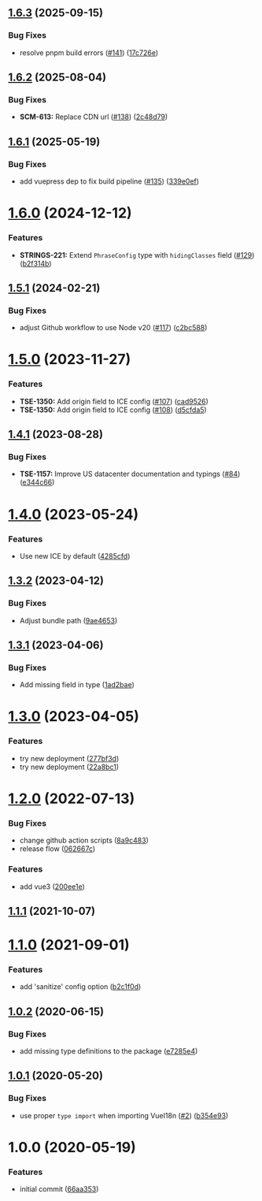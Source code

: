 ## [1.6.3](https://github.com/phrase/vue-i18n-phrase-in-context-editor/compare/v1.6.2...v1.6.3) (2025-09-15)


### Bug Fixes

* resolve pnpm build errors ([#141](https://github.com/phrase/vue-i18n-phrase-in-context-editor/issues/141)) ([17c726e](https://github.com/phrase/vue-i18n-phrase-in-context-editor/commit/17c726e4c6c264ca6beeac43ac4b7453b0630600))

## [1.6.2](https://github.com/phrase/vue-i18n-phrase-in-context-editor/compare/v1.6.1...v1.6.2) (2025-08-04)


### Bug Fixes

* **SCM-613:** Replace CDN url   ([#138](https://github.com/phrase/vue-i18n-phrase-in-context-editor/issues/138)) ([2c48d79](https://github.com/phrase/vue-i18n-phrase-in-context-editor/commit/2c48d7908c5d7ab17a19bf4ffe1cdd6127288f13))

## [1.6.1](https://github.com/phrase/vue-i18n-phrase-in-context-editor/compare/v1.6.0...v1.6.1) (2025-05-19)


### Bug Fixes

* add vuepress dep to fix build pipeline ([#135](https://github.com/phrase/vue-i18n-phrase-in-context-editor/issues/135)) ([339e0ef](https://github.com/phrase/vue-i18n-phrase-in-context-editor/commit/339e0ef57159d8a86245e5fa4c0648b669f1f110))

# [1.6.0](https://github.com/phrase/vue-i18n-phrase-in-context-editor/compare/v1.5.1...v1.6.0) (2024-12-12)


### Features

* **STRINGS-221:** Extend `PhraseConfig` type with `hidingClasses` field ([#129](https://github.com/phrase/vue-i18n-phrase-in-context-editor/issues/129)) ([b2f314b](https://github.com/phrase/vue-i18n-phrase-in-context-editor/commit/b2f314bceade885afdec740c15bd9f8a9404d537))

## [1.5.1](https://github.com/phrase/vue-i18n-phrase-in-context-editor/compare/v1.5.0...v1.5.1) (2024-02-21)


### Bug Fixes

* adjust Github workflow to use Node v20 ([#117](https://github.com/phrase/vue-i18n-phrase-in-context-editor/issues/117)) ([c2bc588](https://github.com/phrase/vue-i18n-phrase-in-context-editor/commit/c2bc58808cdfd08435edf1edfd982eb5a313c405))

# [1.5.0](https://github.com/phrase/vue-i18n-phrase-in-context-editor/compare/v1.4.1...v1.5.0) (2023-11-27)


### Features

* **TSE-1350:** Add origin field to ICE config ([#107](https://github.com/phrase/vue-i18n-phrase-in-context-editor/issues/107)) ([cad9526](https://github.com/phrase/vue-i18n-phrase-in-context-editor/commit/cad952614d9a4a68b5a5e9048982917c1f04d3d4))
* **TSE-1350:** Add origin field to ICE config ([#108](https://github.com/phrase/vue-i18n-phrase-in-context-editor/issues/108)) ([d5cfda5](https://github.com/phrase/vue-i18n-phrase-in-context-editor/commit/d5cfda537fcc64b50c2f7c1f7c14b46a087a189c))

## [1.4.1](https://github.com/phrase/vue-i18n-phrase-in-context-editor/compare/v1.4.0...v1.4.1) (2023-08-28)


### Bug Fixes

* **TSE-1157:** Improve US datacenter documentation and typings ([#84](https://github.com/phrase/vue-i18n-phrase-in-context-editor/issues/84)) ([e344c66](https://github.com/phrase/vue-i18n-phrase-in-context-editor/commit/e344c661adc966734c8600cc50e76ff18185def1))

# [1.4.0](https://github.com/phrase/vue-i18n-phrase-in-context-editor/compare/v1.3.2...v1.4.0) (2023-05-24)


### Features

* Use new ICE by default ([4285cfd](https://github.com/phrase/vue-i18n-phrase-in-context-editor/commit/4285cfd97b6724b28f8af76a999e6545bbd669d6))

## [1.3.2](https://github.com/phrase/vue-i18n-phrase-in-context-editor/compare/v1.3.1...v1.3.2) (2023-04-12)


### Bug Fixes

* Adjust bundle path ([9ae4653](https://github.com/phrase/vue-i18n-phrase-in-context-editor/commit/9ae4653ea615909c4dcbb21b7971bee31e3b6687))

## [1.3.1](https://github.com/phrase/vue-i18n-phrase-in-context-editor/compare/v1.3.0...v1.3.1) (2023-04-06)


### Bug Fixes

* Add missing field in type ([1ad2bae](https://github.com/phrase/vue-i18n-phrase-in-context-editor/commit/1ad2baeea884a784e43173e0bf348f8e28467262))

# [1.3.0](https://github.com/phrase/vue-i18n-phrase-in-context-editor/compare/v1.2.0...v1.3.0) (2023-04-05)


### Features

* try new deployment ([277bf3d](https://github.com/phrase/vue-i18n-phrase-in-context-editor/commit/277bf3dfc44ed317f839918c0f44720cb4471964))
* try new deployment ([22a8bc1](https://github.com/phrase/vue-i18n-phrase-in-context-editor/commit/22a8bc1af6f692ad33a4ba719be369b7cfc9f436))

# [1.2.0](https://github.com/phrase/vue-i18n-phrase-in-context-editor/compare/v1.1.1...v1.2.0) (2022-07-13)


### Bug Fixes

* change github action scripts ([8a9c483](https://github.com/phrase/vue-i18n-phrase-in-context-editor/commit/8a9c483119bb0a6b5587dd1078d40e4d2b89ba0c))
* release flow ([062667c](https://github.com/phrase/vue-i18n-phrase-in-context-editor/commit/062667c3571b732a23e472a078dd6892632a5a75))


### Features

* add vue3 ([200ee1e](https://github.com/phrase/vue-i18n-phrase-in-context-editor/commit/200ee1e0794afc842d11c78cb9251d582684a9b5))

## [1.1.1](https://github.com/phrase/vue-i18n-phrase-in-context-editor/compare/v1.1.0...v1.1.1) (2021-10-07)

# [1.1.0](https://github.com/phrase/vue-i18n-phrase-in-context-editor/compare/v1.0.2...v1.1.0) (2021-09-01)


### Features

* add 'sanitize' config option ([b2c1f0d](https://github.com/phrase/vue-i18n-phrase-in-context-editor/commit/b2c1f0d99a8b8ada9ff090eb06ac62e481c51d36))

## [1.0.2](https://github.com/phrase/vue-i18n-phrase-in-context-editor/compare/v1.0.1...v1.0.2) (2020-06-15)


### Bug Fixes

* add missing type definitions to the package ([e7285e4](https://github.com/phrase/vue-i18n-phrase-in-context-editor/commit/e7285e45894a66b0a0f1d8e926694222248bad5d))

## [1.0.1](https://github.com/phrase/vue-i18n-phrase-in-context-editor/compare/v1.0.0...v1.0.1) (2020-05-20)


### Bug Fixes

* use proper `type import` when importing VueI18n ([#2](https://github.com/phrase/vue-i18n-phrase-in-context-editor/issues/2)) ([b354e93](https://github.com/phrase/vue-i18n-phrase-in-context-editor/commit/b354e939ebab2741630facecea20af8eedb6e571))

# 1.0.0 (2020-05-19)


### Features

* initial commit ([66aa353](https://github.com/phrase/vue-i18n-phrase-in-context-editor/commit/66aa353ff3a4d9159d811f18c3485ced0d376c8d))
